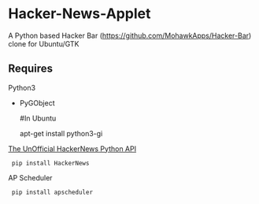 Hacker-News-Applet
==================

A Python based Hacker Bar (https://github.com/MohawkApps/Hacker-Bar) clone for Ubuntu/GTK

Requires
-----

Python3
 - PyGObject

     #In Ubuntu
     
     apt-get install python3-gi 

[The UnOfficial HackerNews Python API][hacker-news-api]

     pip install HackerNews
     
AP Scheduler

     pip install apscheduler

[hacker-news-api]: https://github.com/karan/HackerNewsAPI
